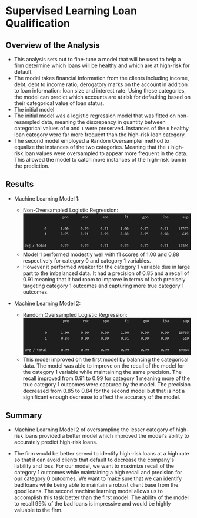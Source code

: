 # Supervised Learning Loan Qualification 

## Overview of the Analysis

* This analysis sets out to fine-tune a model that will be used to help a firm determine which loans will be healthy and which are at high-risk for default. 
* The model takes financial information from the clients including income, debt, debt to income ratio, derogatory marks on the account in addition to loan information: loan size and interest rate. Using these categories, the model can predict which accounts are at risk for defaulting based on their categorical value of loan status. 
* The initial model
* The initial model was a logistic regression model that was fitted on non-resampled data, meaning the discrepancy in quantity between categorical values of `0` and `1` were preserved. Instances of the `0` healthy loan category were far more frequent than the high-risk loan category. 
* The second model employed a Random Oversampler method to equalize the instances of the two categories. Meaning that the `1` high-risk loan values were oversampled to appear more frequent in the data. This allowed the model to catch more instances of the high-risk loan in the prediction. 

## Results

* Machine Learning Model 1:
  * Non-Oversampled Logistic Regression:
![model1](./images/model1classificationreport.png)
  * Model 1 performed modestly well with f1 scores of 1.00 and 0.88 respectively for category 0 and category 1 variables.
  * However it performed weaker for the category 1 variable due in large part to the imbalanced data. It had a precision of 0.85 and a recall of 0.91 meaning that it had room to improve in terms of both precisely targeting category 1 outcomes and capturing more true category 1 outcomes.


* Machine Learning Model 2:
  * Random Oversampled Logistic Regression:
![model2](./images/model2classificationreport.png)
  * This model improved on the first model by balancing the categorical data. The model was able to improve on the recall of the model for the category 1 variable while maintaining the same precision. The recall improved from 0.91 to 0.99 for category 1 meaning more of the true category 1 outcomes were captured by the model. The precision decreased from 0.85 to 0.84 for the second model but that is not a significant enough decrease to affect the accuracy of the model.

## Summary

  * Machine Learning Model 2 of oversampling the lesser category of high-risk loans provided a better model which improved the model's ability to accurately predict high-risk loans. 

  * The firm would be better served to identify high-risk loans at a high rate so that it can avoid clients that default to decrease the company's liability and loss. For our model, we want to maximize recall of the category 1 outcomes while maintaining a high recall and precision for our category 0 outcomes. We want to make sure that we can identify bad loans while being able to maintain a robust client base from the good loans. The second machine learning model allows us to accomplish this task better than the first model. The ability of the model to recall 99% of the bad loans is impressive and would be highly valuable to the firm. 
